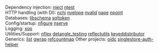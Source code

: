 Dependency injection:
 [nject](https://github.com/muir/nject)
 [ntest](https://github.com/memsql/ntest)  
HTTP handling (with DI):
 [nchi](https://github.com/muir/nchi)
 [nvelope](https://github.com/muir/nvelope)
 [nvalid](https://github.com/muir/nvalid)
 [nape](https://github.com/muir/nape)
 [npoint](https://github.com/muir/npoint)  
Databases:
 [libschema](https://github.com/muir/libschema)
 [sqltoken](https://github.com/muir/sqltoken)  
Config/startup:
 [nfigure](https://github.com/muir/nfigure)
 [nserve](https://github.com/muir/nserve)  
Logging:
 [xop](https://github.com/xoplog/xop-go)  
Utilities/Support:
 [nflex](https://github.com/muir/nflex)
 [detangle_testing](https://github.com/muir/detangle_testing)
 [reflectutils](https://github.com/muir/reflectutils)
 [keyeddistributor](https://github.com/memsql/keyeddistributor)
Generics:
 [list](https://github.com/muir/list)
 [gwrap](https://github.com/muir/gwrap) 
 [refcountmap](https://github.com/memsql/refcountmap)
Other projects:
 [oidc](https://github.com/zitadel/oidc)
 [singlestore-auth-helper](https://github.com/memsql/singlestore-auth-helper) 
